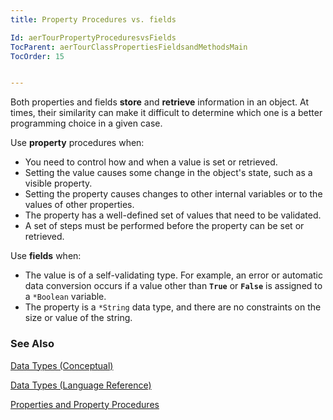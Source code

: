 ```yaml
---
title: Property Procedures vs. fields

Id: aerTourPropertyProceduresvsFields
TocParent: aerTourClassPropertiesFieldsandMethodsMain
TocOrder: 15


---
```


Both properties and fields **store** and **retrieve** information in an object. At times, their similarity can make it difficult to determine which one is a better programming choice in a given case. 

Use **property** procedures when: 

- You need to control how and when a value is set or retrieved.
- Setting the value causes some change in the object's state, such as a visible
                property.
- Setting the property causes changes to other internal variables or to the
                values of other properties.
- The property has a well-defined set of values that need to be validated.
- A set of steps must be performed before the property can be set or retrieved.
                <br />

Use **fields** when: 

- The value is of a self-validating type. For example, an error or automatic data
                conversion occurs if a value other than **```True```** 
                or **```False```** 
                is assigned to a ```*Boolean```
                variable.
- The property is a ```*String``` data type, and there are no constraints on the
                size or value of the string.

### See Also
[Data Types (Conceptual)](/concepts/datatypes/DataTypes.html)

[Data Types (Language Reference)](ecrLrfDataTypesMain.html)

[Properties and Property Procedures](PropertiesandPropertyProcedures.html) 
